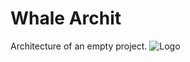 # Whale Archit
Architecture of an empty project.
![Logo](https://whale-repo.github.io/statics/images/whale-tp.png)
